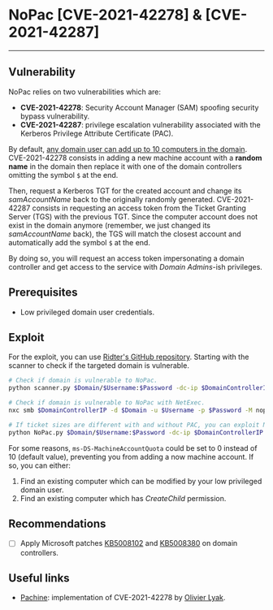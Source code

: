 # NoPac [CVE-2021-42278] & [CVE-2021-42287]
---

## Vulnerability

NoPac relies on two vulnerabilities which are:
* **CVE-2021-42278**: Security Account Manager (SAM) spoofing security bypass vulnerability.
* **CVE-2021-42287**: privilege escalation vulnerability associated with the Kerberos Privilege Attribute Certificate (PAC).

By default, [any domain user can add up to 10 computers in the domain](/ad/quota/). CVE-2021-42278 consists in adding a new machine account with a **random name** in the domain then replace it with one of the domain controllers omitting the symbol `$` at the end.

Then, request a Kerberos TGT for the created account and change its *samAccountName* back to the originally randomly generated. CVE-2021-42287 consists in requesting an access token from the Ticket Granting Server (TGS) with the previous TGT. Since the computer account does not exist in the domain anymore (remember, we just changed its *samAccountName* back), the TGS will match the closest account and automatically add the symbol `$` at the end.

By doing so, you will request an access token impersonating a domain controller and get access to the service with *Domain Admins*-ish privileges.

## Prerequisites

* Low privileged domain user credentials.

## Exploit

For the exploit, you can use [Ridter's GitHub repository](https://github.com/Ridter/noPac). Starting with the scanner to check if the targeted domain is vulnerable.

```bash
# Check if domain is vulnerable to NoPac.
python scanner.py $Domain/$Username:$Password -dc-ip $DomainControllerIP

# Check if domain is vulnerable to NoPac with NetExec.
nxc smb $DomainControllerIP -d $Domain -u $Username -p $Password -M nopac

# If ticket sizes are different with and without PAC, you can exploit NoPac.
python NoPac.py $Domain/$Username:$Password -dc-ip $DomainControllerIP
```

For some reasons, `ms-DS-MachineAccountQuota` could be set to 0 instead of 10 (default value), preventing you from adding a now machine account. If so, you can either:
1. Find an existing computer which can be modified by your low privileged domain user.
2. Find an existing computer which has *CreateChild* permission.

## Recommendations

- [ ] Apply Microsoft patches [KB5008102](https://support.microsoft.com/en-us/topic/kb5008102-active-directory-security-accounts-manager-hardening-changes-cve-2021-42278-5975b463-4c95-45e1-831a-d120004e258e) and [KB5008380](https://support.microsoft.com/en-au/topic/kb5008380-authentication-updates-cve-2021-42287-9dafac11-e0d0-4cb8-959a-143bd0201041) on domain controllers.

## Useful links

* [Pachine](https://github.com/ly4k/Pachine): implementation of CVE-2021-42278 by [Olivier Lyak](https://github.com/ly4k).